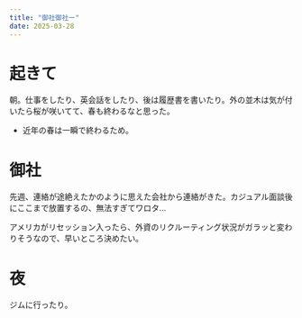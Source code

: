 ```yaml
---
title: "御社御社ー"
date: 2025-03-28
---
```


# 起きて
朝。仕事をしたり、英会話をしたり、後は履歴書を書いたり。外の並木は気が付いたら桜が咲いてて、春も終わるなと思った。
- 近年の春は一瞬で終わるため。

# 御社
先週、連絡が途絶えたかのように思えた会社から連絡がきた。カジュアル面談後にここまで放置するの、無法すぎてワロタ...

アメリカがリセッション入ったら、外資のリクルーティング状況がガラッと変わりそうなので、早いところ決めたい。

# 夜
ジムに行ったり。